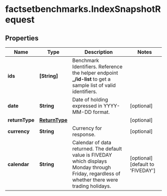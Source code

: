 # factsetbenchmarks.IndexSnapshotRequest

## Properties

Name | Type | Description | Notes
------------ | ------------- | ------------- | -------------
**ids** | **[String]** | Benchmark Identifiers. Reference the helper endpoint **_/id-list** to get a sample list of  valid identifiers. | 
**date** | **String** | Date of holding expressed in YYYY-MM-DD format. | [optional] 
**returnType** | [**ReturnType**](ReturnType.md) |  | [optional] 
**currency** | **String** | Currency for response. | [optional] 
**calendar** | **String** | Calendar of data returned. The default value is FIVEDAY which displays Monday through Friday, regardless of whether there were trading holidays. | [optional] [default to &#39;FIVEDAY&#39;]


